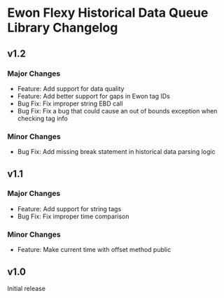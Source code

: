 # Ewon Flexy Historical Data Queue Library Changelog

## v1.2
### Major Changes
- Feature: Add support for data quality
- Feature: Add better support for gaps in Ewon tag IDs
- Bug Fix: Fix improper string EBD call
- Bug Fix: Fix a bug that could cause an out of bounds exception when checking tag info

### Minor Changes
- Bug Fix: Add missing break statement in historical data parsing logic

## v1.1
### Major Changes
- Feature: Add support for string tags
- Bug Fix: Fix improper time comparison

### Minor Changes
- Feature: Make current time with offset method public

## v1.0
Initial release
